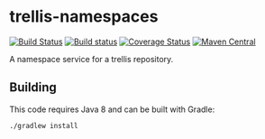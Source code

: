 # trellis-namespaces

[![Build Status](https://travis-ci.org/trellis-ldp/trellis-namespaces.png?branch=master)](https://travis-ci.org/trellis-ldp/trellis-namespaces)
[![Build status](https://ci.appveyor.com/api/projects/status/ome8bbcjpveuq32n?svg=true)](https://ci.appveyor.com/project/acoburn/trellis-namespaces)
[![Coverage Status](https://coveralls.io/repos/github/trellis-ldp/trellis-namespaces/badge.svg?branch=master)](https://coveralls.io/github/trellis-ldp/trellis-namespaces?branch=master)
[![Maven Central](https://maven-badges.herokuapp.com/maven-central/org.trellisldp/trellis-namespaces/badge.svg)](https://maven-badges.herokuapp.com/maven-central/org.trellisldp/trellis-namespaces/)

A namespace service for a trellis repository.

## Building

This code requires Java 8 and can be built with Gradle:

    ./gradlew install
